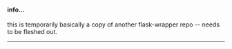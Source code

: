 #### info...

this is temporarily basically a copy of another flask-wrapper repo -- needs to be fleshed out.

---
